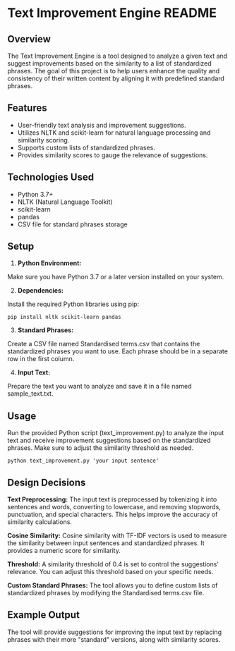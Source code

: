 # Text Improvement Engine README
## Overview
The Text Improvement Engine is a tool designed to analyze a given text and suggest improvements based on the similarity to a list of standardized phrases. The goal of this project is to help users enhance the quality and consistency of their written content by aligning it with predefined standard phrases.

## Features
- User-friendly text analysis and improvement suggestions.
- Utilizes NLTK and scikit-learn for natural language processing and similarity scoring.
- Supports custom lists of standardized phrases.
- Provides similarity scores to gauge the relevance of suggestions.

## Technologies Used
- Python 3.7+
- NLTK (Natural Language Toolkit)
- scikit-learn
- pandas
- CSV file for standard phrases storage

## Setup
1. **Python Environment:** 

Make sure you have Python 3.7 or a later version installed on your system.

2. **Dependencies:**

Install the required Python libraries using pip:


`pip install nltk scikit-learn pandas`

3. **Standard Phrases:**

Create a CSV file named Standardised terms.csv that contains the standardized phrases you want to use. Each phrase should be in a separate row in the first column.

4. **Input Text:**

Prepare the text you want to analyze and save it in a file named sample_text.txt.

## Usage
Run the provided Python script (text_improvement.py) to analyze the input text and receive improvement suggestions based on the standardized phrases. Make sure to adjust the similarity threshold as needed.


`python text_improvement.py 'your input sentence'`

## Design Decisions
**Text Preprocessing:** The input text is preprocessed by tokenizing it into sentences and words, converting to lowercase, and removing stopwords, punctuation, and special characters. This helps improve the accuracy of similarity calculations.

**Cosine Similarity:** Cosine similarity with TF-IDF vectors is used to measure the similarity between input sentences and standardized phrases. It provides a numeric score for similarity.

**Threshold:** A similarity threshold of 0.4 is set to control the suggestions' relevance. You can adjust this threshold based on your specific needs.

**Custom Standard Phrases:** The tool allows you to define custom lists of standardized phrases by modifying the Standardised terms.csv file.

## Example Output
The tool will provide suggestions for improving the input text by replacing phrases with their more "standard" versions, along with similarity scores.

